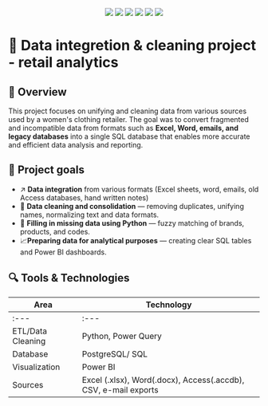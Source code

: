 <p align="center">
  <img src="https://img.shields.io/badge/Python-3.10+-blue.svg?style=for-the-badge&logo=python&logoColor=white"/>
  <img src="https://img.shields.io/badge/PostgreSQL-Data%20Storage-336791?style=for-the-badge&logo=postgresql&logoColor=white"/>
  <img src="https://img.shields.io/badge/Pandas-Data%20Cleaning-150458?style=for-the-badge&logo=pandas&logoColor=white"/>
  <img src="https://img.shields.io/badge/Power%20BI-Reporting-F2C811?style=for-the-badge&logo=powerbi&logoColor=black"/>
  <img src="https://img.shields.io/badge/Status-In%20Progress-orange?style=for-the-badge"/>
  <img src="https://img.shields.io/badge/License-MIT-green?style=for-the-badge"/>
</p>

# 🧠 Data integretion & cleaning project - retail analytics

## 📜 Overview

This project focuses on unifying and cleaning data from various sources used by a women's clothing retailer.
The goal was to convert fragmented and incompatible data from formats such as **Excel, Word, emails, and legacy databases** into a single SQL database that enables more accurate and efficient data analysis and reporting.

## 📌 Project goals

- ↗️ **Data integration** from various formats (Excel sheets, word, emails, old Access databases, hand written notes)
- 🧹 **Data cleaning and consolidation** — removing duplicates, unifying names, normalizing text and data formats.
- 🧠 **Filling in missing data using Python** — fuzzy matching of brands, products, and codes.
- 📈**Preparing data for analytical purposes** — creating clear SQL tables and Power BI dashboards.

## 🔍 Tools & Technologies

| Area              | Technology                                                      |
| ----------------- | --------------------------------------------------------------- |
| :---              | :---                                                            |
| ETL/Data Cleaning | Python, Power Query                                             |
| Database          | PostgreSQL/ SQL                                                 |
| Visualization     | Power BI                                                        |
| Sources           | Excel (.xlsx), Word(.docx), Access(.accdb), CSV, e-mail exports |

